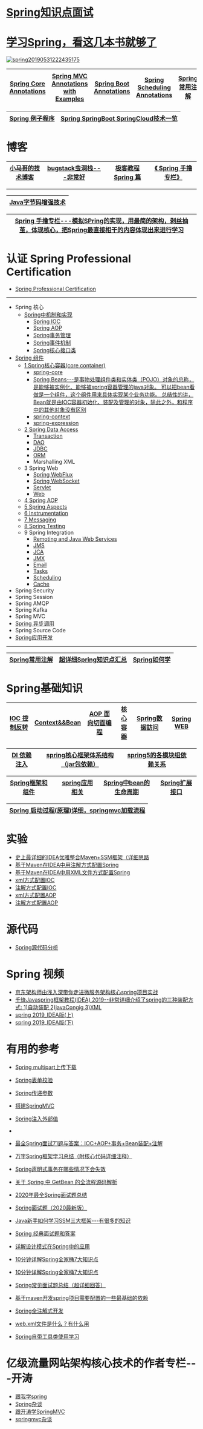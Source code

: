 
# [Spring知识点面试](https://github.com/stevenli91748/JAVA-Architecture/blob/master/JAVA%20Framework/Spring/Interview/README.md)


# [学习Spring，看这几本书就够了](https://segmentfault.com/a/1190000022678391?utm_source=sf-related)

<a href="https://ibb.co/T1ZJxpx"><img src="https://i.ibb.co/kJpzsks/spring20190531222435175.png" alt="spring20190531222435175" border="0"></a>


[Spring Core Annotations](https://www.javaguides.net/2018/10/15-spring-core-annotations.html)|[Spring MVC Annotations with Examples](https://www.javaguides.net/2018/11/spring-web-mvc-annotations.html)|[Spring Boot Annotations](https://www.javaguides.net/2018/10/spring-boot-annotations.html)|[Spring Scheduling Annotations](https://www.javaguides.net/2018/10/spring-scheduling-annotations.html)|[Spring 常用注解](https://www.pianshen.com/article/56151732739/)|[Spring框架的@Valid注解](https://www.cnblogs.com/acm-bingzi/p/spring_valid.html)|
---|---|---|---|---|---|

[ Spring 例子程序](https://github.com/stevenli91748/JAVA-Architecture/tree/master/JAVA%20Framework/Spring/Spring%20%E4%BE%8B%E5%AD%90%E7%A8%8B%E5%BA%8F)|[Spring SpringBoot SpringCloud技术一览](https://zhuanlan.zhihu.com/p/267654014?utm_source=wechat_session&utm_medium=social&utm_oi=991812777480134656)|
---|---|

# 博客
[小马哥的技术博客](https://mercyblitz.github.io/)|[bugstack虫洞栈---非常好](https://bugstack.cn/itstack/itstack-demo-design.html)|[极客教程 Spring 篇](https://geek-docs.com/spring)|[《 Spring 手撸专栏》](https://github.com/fuzhengwei/small-spring)|
---|---|---|---|

---

[Java字节码增强技术](https://www.jianshu.com/p/8b7e515a9fcc)|
---|

[Spring 手撸专栏---模拟SPring的实现，用最简的架构，剥丝抽茧，体现核心，把Spring最直接相干的内容体现出来进行学习](https://bugstack.cn/spring/2021/05/16/%E7%AC%AC1%E7%AB%A0-%E5%BC%80%E7%AF%87%E4%BB%8B%E7%BB%8D-%E6%89%8B%E5%86%99Spring%E8%83%BD%E7%BB%99%E4%BD%A0%E5%B8%A6%E6%9D%A5%E4%BB%80%E4%B9%88.html)|
---|


# 认证 Spring Professional Certification

* [Spring Professional Certification](https://www.sourcecodeexamples.net/2021/08/spring-professional-certification-cost.html)

---

* Spring 核心
  * [Spring中机制和实现](https://github.com/stevenli91748/JAVA-Architecture/blob/master/JAVA%20Framework/Spring/Spring%E5%9F%BA%E7%A1%80%E7%9F%A5%E8%AF%86/spring%E6%9C%BA%E5%88%B6%E4%B8%8E%E5%AE%9E%E7%8E%B0.md)
    * [Spring IOC](https://github.com/stevenli91748/JAVA-Architecture/blob/master/JAVA%20Framework/Spring/Spring%20IOC/IOC%E6%8E%A7%E5%88%B6%E5%8F%8D%E8%BD%AC.md)
    * [Spring AOP](https://github.com/stevenli91748/JAVA-Architecture/blob/master/JAVA%20Framework/Spring/Spring%20AOP/README.md)
    * [Spring事务管理](https://github.com/stevenli91748/JAVA-Architecture/tree/master/JAVA%20Framework/Spring/Spring%E4%BA%8B%E5%8A%A1%E7%AE%A1%E7%90%86)
    * [Spring事件机制](https://github.com/stevenli91748/JAVA-Architecture/tree/master/JAVA%20Framework/Spring/Spring%E4%BA%8B%E4%BB%B6%E6%9C%BA%E5%88%B6)
    * [Spring核心接口类](https://github.com/stevenli91748/JAVA-Architecture/blob/master/JAVA%20Framework/Spring/Spring%E6%A0%B8%E5%BF%83%E6%8E%A5%E5%8F%A3%E7%B1%BB/README.md)
* [Spring 组件](https://github.com/stevenli91748/JAVA-Architecture/blob/master/JAVA%20Framework/Spring/Spring%20%E7%BB%84%E4%BB%B6/README.md)
  * [1 Spring核心容器(core container)](https://github.com/stevenli91748/JAVA-Architecture/blob/master/JAVA%20Framework/Spring/Spring%20%E7%BB%84%E4%BB%B6/Spring%E6%A0%B8%E5%BF%83%E5%AE%B9%E5%99%A8(core%20container)/README.md)
    * [spring-core](https://github.com/stevenli91748/JAVA-Architecture/blob/master/JAVA%20Framework/Spring/Spring%20%E7%BB%84%E4%BB%B6/Spring%E6%A0%B8%E5%BF%83%E5%AE%B9%E5%99%A8(core%20container)/spring-core/README.md)
    * [Spring Beans---是事物处理组件类和实体类（POJO）对象的总称，是能够被实例化、能够被spring容器管理的java对象。 可以把bean看做是一个组件，这个组件用来具体实现某个业务功能。 总结性的讲，Bean就是由IOC容器初始化、装配及管理的对象，除此之外，和程序中的其他对象没有区别](https://github.com/stevenli91748/JAVA-Architecture/blob/master/JAVA%20Framework/Spring/Spring%20%E7%BB%84%E4%BB%B6/Spring%E6%A0%B8%E5%BF%83%E5%AE%B9%E5%99%A8(core%20container)/Spring%20Beans/README.md)
    * [spring-context](https://github.com/stevenli91748/JAVA-Architecture/blob/master/JAVA%20Framework/Spring/Spring%20%E7%BB%84%E4%BB%B6/Spring%E6%A0%B8%E5%BF%83%E5%AE%B9%E5%99%A8(core%20container)/spring-context/README.md)
    * [spring-expression](https://github.com/stevenli91748/JAVA-Architecture/blob/master/JAVA%20Framework/Spring/Spring%20%E7%BB%84%E4%BB%B6/Spring%E6%A0%B8%E5%BF%83%E5%AE%B9%E5%99%A8(core%20container)/spring-expression/README.md)
  * [2 Spring Data Access](https://github.com/stevenli91748/JAVA-Architecture/blob/master/JAVA%20Framework/Spring/Spring%20%E7%BB%84%E4%BB%B6/Spring%20Data%20Access/README.md)
    * [Transaction](https://github.com/stevenli91748/JAVA-Architecture/blob/master/JAVA%20Framework/Spring/Spring%20%E7%BB%84%E4%BB%B6/Spring%20Data%20Access/Transaction/README.md)
    * [DAO](https://github.com/stevenli91748/JAVA-Architecture/blob/master/JAVA%20Framework/Spring/Spring%20%E7%BB%84%E4%BB%B6/Spring%20Data%20Access/DAO/README.md)
    * [JDBC](https://github.com/stevenli91748/JAVA-Architecture/blob/master/JAVA%20Framework/Spring/Spring%20%E7%BB%84%E4%BB%B6/Spring%20Data%20Access/JDBC/README.md)
    * [ORM](https://github.com/stevenli91748/JAVA-Architecture/blob/master/JAVA%20Framework/Spring/Spring%20%E7%BB%84%E4%BB%B6/Spring%20Data%20Access/ORM/README.md)
    * Marshalling XML
  * 3 Spring Web
    * [Spring WebFlux](https://github.com/stevenli91748/JAVA-Architecture/blob/master/JAVA%20Framework/Spring/Spring%20%E7%BB%84%E4%BB%B6/Spring%20Web/Spring%20WebFlux/README.md)
    * [Spring WebSocket](https://github.com/stevenli91748/JAVA-Architecture/blob/master/JAVA%20Framework/Spring/Spring%20%E7%BB%84%E4%BB%B6/Spring%20Web/Spring%20WebSocket/README.md)
    * [Servlet](https://github.com/stevenli91748/JAVA-Architecture/blob/master/JAVA%20Framework/Spring/Spring%20%E7%BB%84%E4%BB%B6/Spring%20Web/Servlet/README.md)
    * [Web](https://github.com/stevenli91748/JAVA-Architecture/blob/master/JAVA%20Framework/Spring/Spring%20%E7%BB%84%E4%BB%B6/Spring%20Web/Web/README.md)
  * [4 Spring AOP](https://github.com/stevenli91748/JAVA-Architecture/blob/master/JAVA%20Framework/Spring/Spring%20AOP/README.md)
  * [5 Spring Aspects](https://github.com/stevenli91748/JAVA-Architecture/blob/master/JAVA%20Framework/Spring/Spring%20%E7%BB%84%E4%BB%B6/Spring%20Aspects/README.md)
  * [6 Instrumentation](https://github.com/stevenli91748/JAVA-Architecture/blob/master/JAVA%20Framework/Spring/Spring%20%E7%BB%84%E4%BB%B6/Instrumentation/README.md)
  * [7 Messaging](https://github.com/stevenli91748/JAVA-Architecture/blob/master/JAVA%20Framework/Spring/Spring%20%E7%BB%84%E4%BB%B6/Messaging/README.md)
  * [8 Spring Testing](https://github.com/stevenli91748/JAVA-Architecture/blob/master/JAVA%20Framework/Spring/Spring%20Test/README.md)
  * 9 Spring Integration
      * [Remoting and Java Web Services](https://github.com/stevenli91748/JAVA-Architecture/blob/master/JAVA%20Framework/Spring/Spring%20%E7%BB%84%E4%BB%B6/Spring%20Integration/Remoting%20and%20Java%20Web%20Services/README.md)
      * [JMS](https://github.com/stevenli91748/JAVA-Architecture/blob/master/JAVA%20Framework/Spring/Spring%20%E7%BB%84%E4%BB%B6/Spring%20Integration/JMS/README.md)
      * [JCA](https://github.com/stevenli91748/JAVA-Architecture/blob/master/JAVA%20Framework/Spring/Spring%20%E7%BB%84%E4%BB%B6/Spring%20Integration/JCA/README.md)
      * [JMX](https://github.com/stevenli91748/JAVA-Architecture/blob/master/JAVA%20Framework/Spring/Spring%20%E7%BB%84%E4%BB%B6/Spring%20Integration/JMX/README.md)
      * [Email](https://github.com/stevenli91748/JAVA-Architecture/blob/master/JAVA%20Framework/Spring/Spring%20%E7%BB%84%E4%BB%B6/Spring%20Integration/Email/README.md)
      * [Tasks](https://github.com/stevenli91748/JAVA-Architecture/blob/master/JAVA%20Framework/Spring/Spring%20%E7%BB%84%E4%BB%B6/Spring%20Integration/Tasks/README.md)
      * [Scheduling](https://github.com/stevenli91748/JAVA-Architecture/blob/master/JAVA%20Framework/Spring/Spring%20%E7%BB%84%E4%BB%B6/Spring%20Integration/Scheduling/README.md)
      * [Cache](https://github.com/stevenli91748/JAVA-Architecture/blob/master/JAVA%20Framework/Spring/Spring%20%E7%BB%84%E4%BB%B6/Spring%20Integration/Cache/README.md)
* Spring Security
* Spring Session
* Spring AMQP
* Spring Kafka
* Spring MVC
* [Spring 异步调用](https://github.com/stevenli91748/JAVA-Architecture/blob/master/JAVA%20Framework/Spring/Spring%E6%A1%86%E6%9E%B6%E7%9A%84%E5%BC%82%E6%AD%A5%E6%89%A7%E8%A1%8C/README.md)
* Spring Source Code
* [Spring应用开发](https://github.com/stevenli91748/JAVA-Architecture/blob/master/JAVA%20Framework/Spring/Spring%E5%BA%94%E7%94%A8%E5%BC%80%E5%8F%91/README.md)
---

[Spring常用注解](https://github.com/stevenli91748/JAVA-Architecture/blob/master/JAVA%20Framework/Spring/Spring常用注解/README.md)|[超详细Spring知识点汇总](https://blog.csdn.net/pingdouble/article/details/79526068)|[Spring如何学](https://github.com/stevenli91748/JAVA-Architecture/blob/master/JAVA%20Framework/Spring/Spring如何学.md)|
---|---|---|

# Spring基础知识

[IOC 控制反转](https://github.com/stevenli91748/JAVA-Architecture/blob/master/JAVA%20Framework/Spring/Spring基础知识/IOC控制反转.md)|[Context&&Bean](https://github.com/stevenli91748/JAVA-Architecture/blob/master/JAVA%20Framework/Spring/Spring基础知识/context上下文和bean.md)|[AOP 面向切面编程](https://github.com/stevenli91748/JAVA-Architecture/blob/master/JAVA%20Framework/Spring/Spring%E5%9F%BA%E7%A1%80%E7%9F%A5%E8%AF%86/%E7%BB%84%E4%BB%B6---AOP.md)|[核心容器](https://github.com/stevenli91748/JAVA-Architecture/blob/master/JAVA%20Framework/Spring/Spring基础知识/核心容器(core%20container).md)|[Spring数据訪问](https://github.com/stevenli91748/JAVA-Architecture/blob/master/JAVA%20Framework/Spring/Spring%E5%9F%BA%E7%A1%80%E7%9F%A5%E8%AF%86/Spring%E6%95%B0%E6%8D%AE%E8%A8%AA%E9%97%AE.md)|[Spring WEB](https://github.com/stevenli91748/JAVA-Architecture/blob/master/JAVA%20Framework/Spring/Spring%E5%9F%BA%E7%A1%80%E7%9F%A5%E8%AF%86/Spring%20Web.md)|
---|---|---|---|---|---|

[DI 依赖注入](https://github.com/stevenli91748/JAVA-Architecture/blob/master/JAVA%20Framework/Spring/Spring%E5%9F%BA%E7%A1%80%E7%9F%A5%E8%AF%86/DI%20%E4%BE%9D%E8%B5%96%E6%B3%A8%E5%85%A5.md)|[spring核心框架体系结构（jar包依赖）](https://blog.csdn.net/sinat_35512245/article/details/53893910)|[spring5的各模块组依赖关系](https://www.jianshu.com/p/d3233d6322ef)||
---|---|---|---|

[Spring框架和组件](https://github.com/stevenli91748/JAVA-Architecture/blob/master/JAVA%20Framework/Spring/Spring%E5%9F%BA%E7%A1%80%E7%9F%A5%E8%AF%86/Spring%E6%A1%86%E6%9E%B6%E5%92%8C%E7%BB%84%E4%BB%B6.md)||[spring应用相关](https://github.com/stevenli91748/JAVA-Architecture/blob/master/JAVA%20Framework/Spring/Spring基础知识/spring应用相关.md)|[Spring中bean的生命周期](https://github.com/stevenli91748/JAVA-Architecture/blob/master/JAVA%20Framework/Spring/Spring基础知识/context上下文和bean.md)|[Spring扩展接口](https://github.com/stevenli91748/JAVA-Architecture/blob/master/JAVA%20Framework/Spring/Spring基础知识/Spring扩展接口.md)|
---|---|---|---|---|


[Spring 启动过程(原理)详细，springmvc加载流程](https://blog.csdn.net/linkin1989/article/details/81839798)|
---|



# 实验

* [史上最详细的IDEA优雅整合Maven+SSM框架（详细思路](https://blog.csdn.net/qq_44543508/article/details/100192558)
* [基于Maven在IDEA中用注解方式配置Spring](https://www.bilibili.com/video/av64742878?p=2)
* [基于Maven在IDEA中用XML文件方式配置Spring](https://www.bilibili.com/video/av64742878?p=6)
* [xml方式配置IOC](https://blog.csdn.net/pingdouble/article/details/79526068)
* [注解方式配置IOC](https://blog.csdn.net/pingdouble/article/details/79526068)
* [xml方式配置AOP](https://blog.csdn.net/pingdouble/article/details/79526068)
* [注解方式配置AOP](https://blog.csdn.net/pingdouble/article/details/79526068)

# 源代码
* [Spring源代码分析](https://github.com/stevenli91748/JAVA-Architecture/blob/master/SourceCode/SpringSourceCode.md)



# Spring 视频
  * [京东架构师由浅入深带你走进微服务架构核心spring项目实战](https://www.bilibili.com/video/av54750289?p=2)
  * [千锋Javaspring框架教程(IDEA) 2019--非常详细介绍了spring的三种装配方式: 1)自动装配 2)javaCongig 3)XML](https://www.bilibili.com/video/av64742878/?spm_id_from=333.788.videocard.1)
  * [spring 2019_IDEA版(上)](https://www.bilibili.com/video/av50155320/?spm_id_from=333.788.videocard.2)
  * [spring 2019_IDEA版(下)](https://www.bilibili.com/video/av50157169/?spm_id_from=333.788.videocard.0)
  
# 有用的参考


* [Spring multipart上传下载](https://mrbird.cc/Spring-multipart%E4%B8%8A%E4%BC%A0%E4%B8%8B%E8%BD%BD.html)
* [Spring表单校验](https://mrbird.cc/Spring%E8%A1%A8%E5%8D%95%E6%A0%A1%E9%AA%8C.html)
* [Spring传递参数](https://mrbird.cc/Spring%E4%BC%A0%E9%80%92%E5%8F%82%E6%95%B0.html)
* [搭建SpringMVC](https://mrbird.cc/%E6%90%AD%E5%BB%BASpringMVC.html)
* [Spring注入外部值](https://mrbird.cc/Spring%E6%B3%A8%E5%85%A5%E5%A4%96%E9%83%A8%E5%80%BC.html)
* 
* [最全Spring面试71题与答案：IOC+AOP+事务+Bean装配+注解](https://www.javaweb.shop/article/217.html)
* [万字Spring框架学习总结（附核心代码详细注释）](https://www.jianshu.com/p/751886415026)
* [Spring声明式事务在哪些情况下会失效](https://developer.51cto.com/art/202104/657440.htm)
* [关于 Spring 中 GetBean 的全流程源码解析](https://developer.51cto.com/art/202104/658026.htm)
* [2020年最全Spring面试题总结](https://juejin.im/post/5e3bbd336fb9a07ca24f402f)
* [Spring面试题（2020最新版）](https://blog.csdn.net/ThinkWon/article/details/104397516)
* [Java新手如何学习SSM三大框架---有很多的知识](https://www.zhihu.com/question/21142149/answer/310738460?hb_wx_block=1&utm_source=wechat_session&utm_medium=social&utm_oi=1119162453489045504)
* [Spring 经典面试题和答案](https://blog.csdn.net/wypersist/article/details/80274561)
* [详解设计模式在Spring中的应用](https://blog.csdn.net/Y0Q2T57s/article/details/87899161)
* [10分钟详解Spring全家桶7大知识点](https://zhuanlan.zhihu.com/p/59327709?utm_source=wechat_session&utm_medium=social&utm_oi=991812777480134656)

* [10分钟详解Spring全家桶7大知识点](https://zhuanlan.zhihu.com/p/59327709?utm_source=wechat_session&utm_medium=social&utm_oi=991812777480134656)

* [Spring常见面试题总结（超详细回答）](https://blog.csdn.net/a745233700/article/details/80959716)
* [基于maven开发spring项目需要配置的一些最基础的依赖](https://blog.csdn.net/rj1bww/article/details/71774568)
* [Spring全注解式开发](https://blog.csdn.net/qq_35170365/article/details/81184435)
* [web.xml文件是什么？有什么用](https://blog.csdn.net/ckc_666/article/details/82964812)
* [Spring自带工具类使用学习](https://mrbird.cc/Spring%E8%87%AA%E5%B8%A6%E5%B7%A5%E5%85%B7%E7%B1%BB%E4%BD%BF%E7%94%A8%E5%AD%A6%E4%B9%A0.html)


# 亿级流量网站架构核心技术的作者专栏---开涛

* [跟我学spring](https://www.iteye.com/blogs/subjects/spring3)
* [Spring杂谈](https://www.iteye.com/blogs/subjects/spring-tittle-tattle)
* [跟开涛学SpringMVC](https://www.iteye.com/blogs/subjects/kaitao-springmvc)
* [springmvc杂谈](https://www.iteye.com/blogs/subjects/springmvc-tattle)




